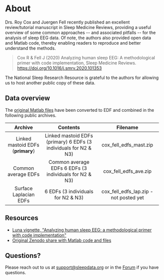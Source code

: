 # About

Drs. Roy Cox and Juergen Fell recently published an excellent review/tutorial manuscript in Sleep Medicine Reviews, providing a useful overview of some common approaches -- and associated pitfalls -- for the analysis of sleep EEG data. Of note, the authors also provided open data and Matlab code, thereby enabling readers to reproduce and better understand the methods.

> Cox R & Fell J (2020) Analyzing human sleep EEG: A methodological primer with code implementation, Sleep Medicine Reviews. https://doi.org/10.1016/j.smrv.2020.101353

The National Sleep Research Resource is grateful to the authors for allowing us to host another public copy of these data.

## Data overview

The [original Matlab files](https://zenodo.org/record/3929730#.XyAQ3S-z3dc) have been converted to EDF and combined in the following public archives.

| Archive                           | Contents                                                         | Filename                               |
|:---------------------------------:|:----------------------------------------------------------------:|:--------------------------------------:|
| Linked mastoid EDFs (**primary**) | Linked mastoid EDFs (primary) 6 EDFs (3 individuals for N2 & N3) | cox_fell_edfs_mast.zip                 |
| Common average EDFs               | Common average EDFs 6 EDFs (3 individuals for N2 & N3)           | cox_fell_edfs_ave.zip                  |
| Surface Laplacian EDFs            | 6 EDFs (3 individuals for N2 & N3)                               | cox_fell_edfs_lap.zip - not posted yet |

## Resources

- [Luna vignette, "Analyzing human sleep EEG: a methodological primer with code implementation"](http://zzz.bwh.harvard.edu/luna/vignettes/rcox/)
- [Original Zenodo share with Matlab code and files](https://zenodo.org/record/3929730#.XyAQ3S-z3dc)

## Questions?

Please reach out to us at support@sleepdata.org or in the [Forum](https://sleepdata.org/forum) if you have questions.
